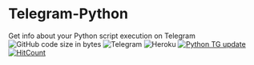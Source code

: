 # Telegram-Python
Get info about your Python script execution on Telegram  
![GitHub code size in bytes](https://img.shields.io/github/languages/code-size/sid-r-singh/telegram-python?color=brightgreen&logo=github&style=for-the-badge) <img alt="Telegram" src="https://img.shields.io/badge/Telegram-2CA5E0?label=bot&style=for-the-badge&logo=telegram" /> <img alt="Heroku" src="https://img.shields.io/badge/heroku%20-%23430098.svg?&style=for-the-badge&logo=heroku&logoColor=white"/> [![Python TG update](https://github.com/sid-r-singh/Telegram-Python/actions/workflows/python-publish.yml/badge.svg?event=workflow_dispatch)](https://github.com/sid-r-singh/Telegram-Python/actions/workflows/python-publish.yml) [![HitCount](http://hits.dwyl.com/sid-r-singh/telegram-python.svg)](http://hits.dwyl.com/sid-r-singh/telegram-python)
